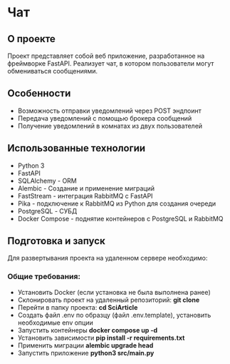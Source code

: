 # Чат


## О проекте

Проект представляет собой веб приложение, разработанное на фреймворке FastAPI. Реализует чат, в котором пользователи
могут обмениваться сообщениями.

## Особенности

* Возможность отправки уведомлений через POST эндпоинт
* Передача уведомлений с помощью брокера сообщений
* Получение уведомлений в комнатах из двух пользователей

## Использованные технологии

* Python 3
* FastAPI
* SQLAlchemy - ORM
* Alembic - Создание и применение миграций
* FastStream - интеграция RabbitMQ с FastAPI
* Pika - подключение к RabbitMQ из Python для создания очереди
* PostgreSQL - СУБД
* Docker Compose - поднятие контейнеров с PostgreSQL и RabbitMQ

## Подготовка и запуск

Для развертывания проекта на удаленном сервере необходимо:

### Общие требования:

* Установить Docker (если установка не была выполнена ранее)
* Склонировать проект на удаленный репозиторий: **git clone**
* Перейти в папку проекта: **cd SciArticle**
* Создать файл .env по образцу (файл .env.template), установить необходимые env опции
* Запустить контейнеры **docker compose up -d**
* Установить зависимости **pip install -r requirements.txt**
* Применить миграции **alembic upgrade head**
* Запустить приложение **python3 src/main.py**
